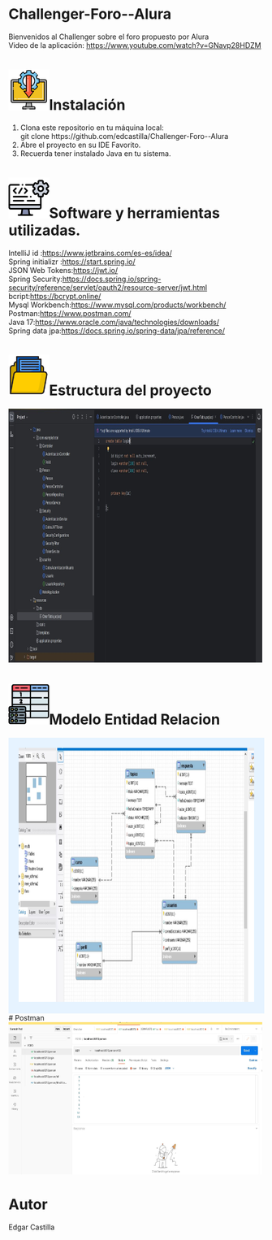 
   
# Challenger-Foro--Alura
Bienvenidos al Challenger sobre el foro propuesto por Alura<br>
Video de la aplicación:
https://www.youtube.com/watch?v=GNavp28HDZM

# <img src="instalacion.png" width="80" height="80">Instalación
<div>
<ol>
  <li>Clona este repositorio en tu máquina local:<br> git clone
   https://github.com/edcastilla/Challenger-Foro--Alura</li>
  <li>Abre el proyecto en su IDE Favorito.</li>
  <li>Recuerda tener instalado Java en tu sistema.</li>
</ol>
  </div>
  
# <img src="software.png" width="80" height="80">Software y herramientas utilizadas.
IntelliJ id :https://www.jetbrains.com/es-es/idea/ <br>
Spring initializr :https://start.spring.io/<br>
JSON Web Tokens:https://jwt.io/<br>
Spring Security:https://docs.spring.io/spring-security/reference/servlet/oauth2/resource-server/jwt.html<br>
bcript:https://bcrypt.online/<br>
Mysql Workbench:https://www.mysql.com/products/workbench/<br>
Postman:https://www.postman.com/<br>
Java 17:https://www.oracle.com/java/technologies/downloads/<br>
Spring data jpa:https://docs.spring.io/spring-data/jpa/reference/<br>

# <img src="carpeta.png" width="80" height="80">Estructura del proyecto

<img src="IMAGENINTELLIJID.JPG" width="500" height="500">

# <img src="tabla.png" width="80" height="80">Modelo Entidad Relacion
<div style="background-color: #e6f3ff; padding: 20px;">
<img src="ENTIDAD_RELACION_MYSQLWORBENCH.JPG" width="500" height="500">
</div>
# Postman

<img src="IMAGENPOSTMAN.JPG" width="500" height="300">

# Autor
Edgar Castilla


